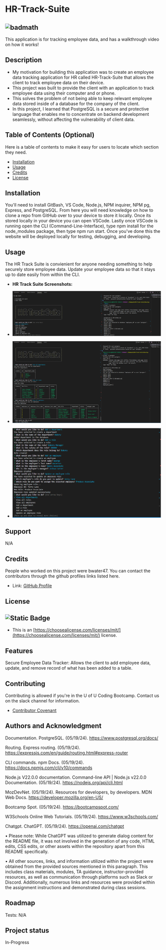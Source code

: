 # HR-Track-Suite
![badmath](https://img.shields.io/github/languages/top/lernantino/badmath)
- 
This application is for tracking employee data, and has a walkthrough video on how it works!

## Description

- My motivation for building this application was to create an employee data tracking application for HR called HR-Track-Suite that allows the client to track employee data on their device.
- This project was built to provide the client with an application to track employee data using their computer and or phone.
- This solves the problem of not being able to keep relevant employee data stored inside of a database for the company of the client.
- In this project, I learned that PostgreSQL is a secure and protective language that enables me to concentrate on backend development seamlessly, without affecting the vulnerability of client data.

## Table of Contents (Optional)

Here is a table of contents to make it easy for users to locate which section they need.

- [Installation](#installation)
- [Usage](#usage)
- [Credits](#credits)
- [License](#license)

## Installation

You'll need to install GitBash, VS Code, Node.js, NPM inquirer, NPM pg, Express, and PostgreSQL. From here you will need knowledge on how to clone a repo from GitHub over to your device to store it locally. Once its stored locally in your device you can open VSCode. Lastly once VSCode is running open the CLI (Command-Line-Interface), type npm install for the node_modules package, then type npm run start. Once you've done this the website will be deployed locally for testing, debugging, and developing.

## Usage

The HR Track Suite is convienient for anyone needing something to help securely store employee data. Update your employee data so that it stays up to date easily from within the CLI.

- <strong>HR Track Suite Screenshots:</strong>

- ![Screenshot1](./Develop/images/OpeningMenu.png)
- ![Screenshot2](./Develop/images/ViewTables.png)
- ![Screenshot3](./Develop/images/AddsUpdates.png)

## Support

N/A

## Credits

People who worked on this project were bwater47. You can contact the contributors through the github profiles links listed here.
- Link: <a href="https://github.com/bwater47" alt="GitHub Link">GitHub Profile</a>

## License
![Static Badge](https://img.shields.io/badge/MIT-License-Blue)
- 
- This is an [https://choosealicense.com/licenses/mit/](https://choosealicense.com/licenses/mit/) license.

## Features

Secure Employee Data Tracker: Allows the client to add employee data, update, and remove record of what has been added to a table.

## Contributing

Contributing is allowed if you're in the U of U Coding Bootcamp. Contact us on the slack channel for information. 
- [Contributor Covenant](https://www.contributor-covenant.org/)

## Authors and Acknowledgment

Documentation. PostgreSQL. (05/19/24). https://www.postgresql.org/docs/ 

Routing. Express routing. (05/19/24). https://expressjs.com/en/guide/routing.html#express-router 

CLI commands. npm Docs. (05/19/24). https://docs.npmjs.com/cli/v10/commands

Node.js V22.0.0 documentation. Command-line API | Node.js v22.0.0 Documentation. (05/19/24). https://nodejs.org/api/cli.html

MozDevNet. (05/19/24). Resources for developers, by developers. MDN Web Docs. https://developer.mozilla.org/en-US/ 

Bootcamp Spot. (05/19/24). https://bootcampspot.com/

W3Schools Online Web Tutorials. (05/19/24). https://www.w3schools.com/

Chatgpt. ChatGPT. (05/19/24). https://openai.com/chatgpt

• Please note: While ChatGPT was utilized to generate dialog content for the README file, it was not involved in the generation of any code, HTML edits, CSS edits, or other assets within the repository apart from this README specifically.

• All other sources, links, and information utilized within the project were obtained from the provided sources mentioned in this paragraph. This includes class materials, modules, TA guidance, instructor-provided resources, as well as communication through platforms such as Slack or Discord. Additionally, numerous links and resources were provided within the assignment instructions and demonstrated during class sessions.

## Roadmap

Tests: N/A

## Project status

In-Progress